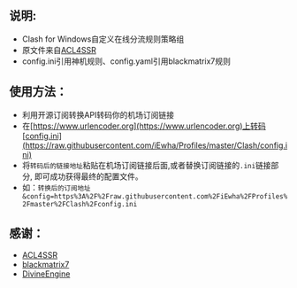 ## 说明:
- Clash for Windows自定义在线分流规则策略组
- 原文件来自[ACL4SSR](https://github.com/ACL4SSR/ACL4SSR/tree/master/Clash/config)
- config.ini引用神机规则、config.yaml引用blackmatrix7规则
## 使用方法：
- 利用开源订阅转换API转码你的机场订阅链接
- 在[https://www.urlencoder.org](https://www.urlencoder.org)上转码[config.ini](https://raw.githubusercontent.com/iEwha/Profiles/master/Clash/config.ini)
- 将`转码后的链接地址`粘贴在机场订阅链接后面,或者替换订阅链接的`.ini`链接部分, 即可成功获得最终的配置文件。
- 如：`转换后的订阅地址&config=https%3A%2F%2Fraw.githubusercontent.com%2FiEwha%2FProfiles%2Fmaster%2FClash%2Fconfig.ini`

## 感谢：
* [ACL4SSR](https://github.com/ACL4SSR/ACL4SSR/tree/master) 
* [blackmatrix7](https://github.com/blackmatrix7/ios_rule_script) 
* [DivineEngine](https://github.com/DivineEngine/Profiles/tree/master) 
